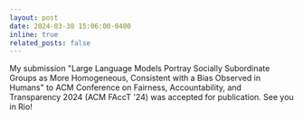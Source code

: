 ```yaml
---
layout: post
date: 2024-03-30 15:06:00-0400
inline: true
related_posts: false
---
```


My submission "Large Language Models Portray Socially Subordinate Groups as More Homogeneous, Consistent with a Bias Observed in Humans" to ACM Conference on Fairness, Accountability, and Transparency 2024 (ACM FAccT '24) was accepted for publication. See you in Rio! 